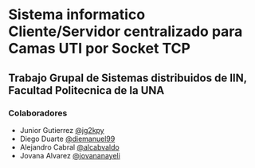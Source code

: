 # Sistema informatico Cliente/Servidor centralizado para Camas UTI por Socket TCP
## Trabajo Grupal de Sistemas distribuidos de IIN, Facultad Politecnica de la UNA

### Colaboradores
* Junior Gutierrez [@jg2kpy](https://github.com/jg2kpy)
* Diego Duarte [@diemanuel99](https://github.com/diemanuel99)
* Alejandro Cabral [@alcabvaldo](https://github.com/alcabvaldo)
* Jovana Alvarez [@jovananayeli ](https://github.com/jovananayeli)